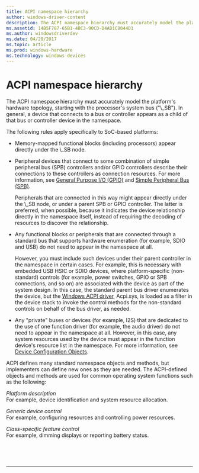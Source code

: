 ```yaml
---
title: ACPI namespace hierarchy
author: windows-driver-content
description: The ACPI namespace hierarchy must accurately model the platform's hardware topology, starting with the processor's system bus ( \ 0034;\\\_SB \ 0034;).
ms.assetid: 14B5F787-65B1-4BC3-90CD-D4AD1C8044D1
ms.author: windowsdriverdev
ms.date: 04/20/2017
ms.topic: article
ms.prod: windows-hardware
ms.technology: windows-devices
---
```


# ACPI namespace hierarchy


The ACPI namespace hierarchy must accurately model the platform's hardware topology, starting with the processor's system bus ("\\\_SB"). In general, a device that connects to a bus or controller appears as a child of that bus or controller device in the namespace.

The following rules apply specifically to SoC-based platforms:

-   Memory-mapped functional blocks (including processors) appear directly under the \\\_SB node.
-   Peripheral devices that connect to some combination of simple peripheral bus (SPB) controllers and/or GPIO controllers describe their connections to these controllers as connection resources. For more information, see [General Purpose I/O (GPIO)](general-purpose-i-o--gpio-.md) and [Simple Peripheral Bus (SPB)](simple-peripheral-bus--spb-.md).

    Peripherals that are connected in this way might appear directly under the \\\_SB node, or under a parent SPB or GPIO controller. The latter is preferred, when possible, because it indicates the device relationship directly in the namespace itself, instead of requiring the decoding of resources to discover the relationship.

-   Any functional blocks or peripherals that are connected through a standard bus that supports hardware enumeration (for example, SDIO and USB) do not need to appear in the namespace at all.

    However, you must include such devices under their parent controller in the namespace in certain cases. For example, this is necessary with embedded USB HSIC or SDIO devices, where platform-specific (non-standard) controls (for example, power switches, GPIO or SPB connections, and so on) are associated with the device as part of the system design. In this case, the standard parent bus driver enumerates the device, but the [Windows ACPI driver](https://msdn.microsoft.com/library/windows/hardware/ff540493), Acpi.sys, is loaded as a filter in the device stack to invoke the control methods for the non-standard controls on behalf of the bus driver, as needed.

-   Any "private" buses or devices (for example, I2S) that are dedicated to the use of one function driver (for example, the audio driver) do not need to appear in the namespace at all. However, in this case, any system resources used by the device must appear in the function device's resource list in the namespace. For more information, see [Device Configuration Objects](device-management-namespace-objects.md#devconobj).

ACPI defines many standard namespace objects and methods, but implementers can define new ones as they are needed. The ACPI-defined objects and methods are used for common operating system functions such as the following:

<a href="" id="platform-description"></a>*Platform description*  
For example, device identification and system resource allocation.

<a href="" id="generic-device-control"></a>*Generic device control*  
For example, configuring resources and controlling power resources.

<a href="" id="class-specific-feature-control"></a>*Class-specific feature control*  
For example, dimming displays or reporting battery status.

 

 


--------------------


